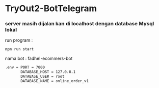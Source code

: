 # TryOut2-BotTelegram

### server masih dijalan kan di localhost dengan database Mysql lokal
run program :
```sh
npm run start
```

nama bot : fadhel-ecommers-bot

```sh
.env = PORT = 7000
       DATABASE_HOST = 127.0.0.1
       DATABASE_USER = root
       DATABASE_NAME = online_order_v1
```
